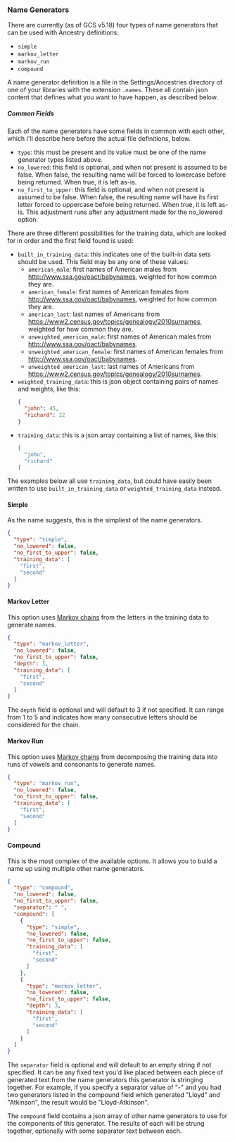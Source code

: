 ### Name Generators

There are currently (as of GCS v5.18) four types of name generators that can be used with Ancestry definitions:

- `simple`
- `markov_letter`
- `markov_run`
- `compound`

A name generator definition is a file in the Settings/Ancestries directory of one of your libraries with the extension `.names`. These all contain json content that defines what you want to have happen, as described below.

##### Common Fields

Each of the name generators have some fields in common with each other, which I'll describe here before the actual file definitions, below.

- `type`: this must be present and its value must be one of the name generator types listed above.
- `no_lowered`: this field is optional, and when not present is assumed to be false. When false, the resulting name will be forced to lowercase before being returned. When true, it is left as-is.
- `no_first_to_upper`: this field is optional, and when not present is assumed to be false. When false, the resulting name will have its first letter forced to uppercase before being returned. When true, it is left as-is. This adjustment runs after any adjustment made for the no_lowered option.

There are three different possibilities for the training data, which are looked for in order and the first field found is used:

- `built_in_training_data`: this indicates one of the built-in data sets should be used. This field may be any one of these values:
  - `american_male`: first names of American males from http://www.ssa.gov/oact/babynames, weighted for how common they are.
  - `american_female`: first names of American females from http://www.ssa.gov/oact/babynames, weighted for how common they are.
  - `american_last`: last names of Americans from https://www2.census.gov/topics/genealogy/2010surnames, weighted for how common they are.
  - `unweighted_american_male`: first names of American males from http://www.ssa.gov/oact/babynames.
  - `unweighted_american_female`: first names of American females from http://www.ssa.gov/oact/babynames.
  - `unweighted_american_last`: last names of Americans from https://www2.census.gov/topics/genealogy/2010surnames.
- `weighted_training_data`: this is json object containing pairs of names and weights, like this:
    ```json
    {
      "john": 45,
      "richard": 22
    }
    ```
- `training_data`: this is a json array containing a list of names, like this:
    ```json
    [
      "john",
      "richard"
    ]
    ```

The examples below all use `training_data`, but could have easily been written to use `built_in_training_data` or `weighted_training_data` instead.

#### Simple

As the name suggests, this is the simpliest of the name generators.

```json
{
  "type": "simple",
  "no_lowered": false,
  "no_first_to_upper": false,
  "training_data": [
    "first",
    "second"
  ]
}
```

#### Markov Letter

This option uses [Markov chains](https://en.wikipedia.org/wiki/Markov_chain) from the letters in the training data to generate names.

```json
{
  "type": "markov_letter",
  "no_lowered": false,
  "no_first_to_upper": false,
  "depth": 3,
  "training_data": [
    "first",
    "second"
  ]
}
```

The `depth` field is optional and will default to 3 if not specified. It can range from 1 to 5 and indicates how many consecutive letters should be considered for the chain.

#### Markov Run

This option uses [Markov chains](https://en.wikipedia.org/wiki/Markov_chain) from decomposing the training data into runs of vowels and consonants to generate names.

```json
{
  "type": "markov_run",
  "no_lowered": false,
  "no_first_to_upper": false,
  "training_data": [
    "first",
    "second"
  ]
}
```

#### Compound

This is the most complex of the available options. It allows you to build a name up using multiple other name generators.

```json
{
  "type": "compound",
  "no_lowered": false,
  "no_first_to_upper": false,
  "separator": " ",
  "compound": [
    {
      "type": "simple",
      "no_lowered": false,
      "no_first_to_upper": false,
      "training_data": [
        "first",
        "second"
      ]
    },
    {
      "type": "markov_letter",
      "no_lowered": false,
      "no_first_to_upper": false,
      "depth": 3,
      "training_data": [
        "first",
        "second"
      ]
    }
  ]
}
```

The `separator` field is optional and will default to an empty string if not specified. It can be any fixed text you'd like placed between each piece of generated text from the name generators this generator is stringing together. For example, if you specify a separator value of "-" and you had two generators listed in the compound field which generated "Lloyd" and "Atkinson", the result would be "Lloyd-Atkinson".

The `compound` field contains a json array of other name generators to use for the components of this generator. The results of each will be strung together, optionally with some separator text between each.